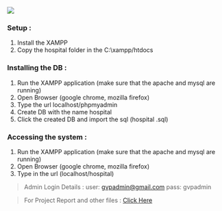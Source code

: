 ![](../RequiredFiles/bg.png)

### Setup :

1. Install the XAMPP
2. Copy the hospital folder in the C:\\xampp/htdocs

### Installing the DB :

1. Run the XAMPP application (make sure that the apache and mysql are running)
2. Open Browser (google chrome, mozilla firefox)
3. Type the url localhost/phpmyadmin
4. Create DB with the name hospital 
5. Click the created DB and import the sql (hospital .sql)

### Accessing the system :

1. Run the XAMPP application (make sure that the apache and mysql are running)
2. Open Browser (google chrome, mozilla firefox)
3. Type in the url (localhost/hospital)

> Admin Login Details :
user: gvpadmin@gmail.com
pass: gvpadmin

> For Project Report and other files : [Click Here](../Hospital%20Management%20System/RequiredFiles/)

